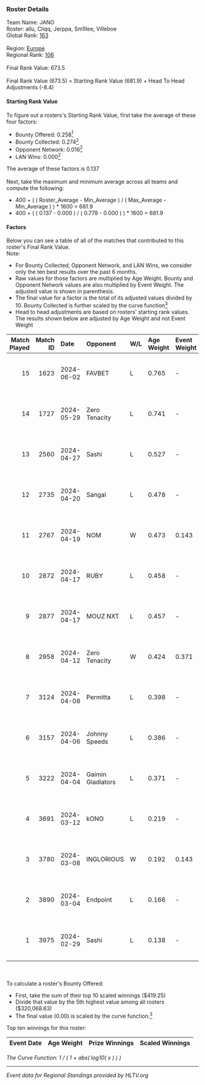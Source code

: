 ### Roster Details<br />
Team Name: JANO<br />
Roster: allu, Cliqq, Jerppa, Sm1llee, Villeboe<br />
Global Rank: [163](../standings_global.md)<br />
<br />
Region: [Europe]( ../standings_europe.md)<br />
Regional Rank: [106]( ../standings_europe.md)<br />
<br />
Final Rank Value:  673.5<br />
<br />
Final Rank Value (673.5) = Starting Rank Value (681.9) + Head To Head Adjustments (-8.4)<br />

#### Starting Rank Value<br />
To figure out a rosters's Starting Rank Value, first take the average of these four factors:<br />
- Bounty Offered: 0.258[<sup>1</sup>](#table2)
- Bounty Collected: 0.274[<sup>2</sup>](#table1)
- Opponent Network: 0.016[<sup>2</sup>](#table1)
- LAN Wins: 0.000[<sup>2</sup>](#table1)

The average of these factors is 0.137<br />
<br />
Next, take the maximum and minimum average across all teams and compute the following:<br />
- 400 + ( ( Roster_Average - Min_Average ) / ( Max_Average - Min_Average ) ) * 1600 = 681.9
- 400 + ( ( 0.137 - 0.000 ) / ( 0.778 - 0.000 ) ) * 1600 = 681.9


#### Factors<br />
Below you can see a table of all of the matches that contributed to this roster's Final Rank Value.<br />
Note:<br />

- For Bounty Collected, Opponent Network, and LAN Wins, we consider only the ten best results over the past 6 months.
- Raw values for those factors are multiplied by Age Weight. Bounty and Opponent Network values are also multiplied by Event Weight. The adjusted value is shown in parenthesis.
- The final value for a factor is the total of its adjusted values divided by 10. Bounty Collected is further scaled by the curve function[<sup>3</sup>](#curveFunction)
- Head to head adjustments are based on rosters' starting rank values. The results shown below are adjusted by Age Weight and not Event Weight
<span id="table1"></span><br />


| Match Played | Match ID | Date       | Opponent          | W/L | Age Weight | Event Weight | Bounty Collected | Opponent Network | LAN Wins  | H2H Adj. | Roster                                 |
| -: | -: | :- | :- | :- | :- | :- | :- | :- | :- | -: | :- |
|           15 |     1623 | 2024-06-02 | FAVBET            | L   | 0.765      | -            | -                | -                | -         |    -8.36 | allu, Cliqq, Jerppa, Sm1llee, Villeboe |
|           14 |     1727 | 2024-05-29 | Zero Tenacity     | L   | 0.741      | -            | -                | -                | -         |    -1.85 | allu, Cliqq, Jerppa, Sm1llee, Villeboe |
|           13 |     2560 | 2024-04-27 | Sashi             | L   | 0.527      | -            | -                | -                | -         |    -1.01 | allu, doto, Jerppa, juho, Sm1llee      |
|           12 |     2735 | 2024-04-20 | Sangal            | L   | 0.478      | -            | -                | -                | -         |    -0.96 | allu, doto, Jerppa, juho, Sm1llee      |
|           11 |     2767 | 2024-04-19 | NOM               | W   | 0.473      | 0.143        | 0.000 (0.000)    | 0.106 (0.007)    | 0 (0.000) |     4.87 | allu, doto, Jerppa, juho, Sm1llee      |
|           10 |     2872 | 2024-04-17 | RUBY              | L   | 0.458      | -            | -                | -                | -         |    -2.84 | allu, doto, Jerppa, juho, Sm1llee      |
|            9 |     2877 | 2024-04-17 | MOUZ NXT          | L   | 0.457      | -            | -                | -                | -         |    -1.65 | allu, doto, Jerppa, juho, Sm1llee      |
|            8 |     2958 | 2024-04-12 | Zero Tenacity     | W   | 0.424      | 0.371        | 0.143 (0.022)    | 1.000 (0.157)    | 0 (0.000) |    12.02 | allu, doto, Jerppa, juho, Sm1llee      |
|            7 |     3124 | 2024-04-08 | Permitta          | L   | 0.398      | -            | -                | -                | -         |    -1.94 | allu, doto, Jerppa, juho, Sm1llee      |
|            6 |     3157 | 2024-04-06 | Johnny Speeds     | L   | 0.386      | -            | -                | -                | -         |    -0.36 | allu, doto, Jerppa, juho, Sm1llee      |
|            5 |     3222 | 2024-04-04 | Gaimin Gladiators | L   | 0.371      | -            | -                | -                | -         |    -1.72 | allu, doto, Jerppa, juho, Sm1llee      |
|            4 |     3691 | 2024-03-12 | kONO              | L   | 0.219      | -            | -                | -                | -         |    -2.27 | allu, doto, Jelo, Jerppa, Sm1llee      |
|            3 |     3780 | 2024-03-08 | INGLORIOUS        | W   | 0.192      | 0.143        | 0.000 (0.000)    | 0.014 (0.000)    | 0 (0.000) |     1.92 | allu, doto, Jelo, Jerppa, Sm1llee      |
|            2 |     3890 | 2024-03-04 | Endpoint          | L   | 0.166      | -            | -                | -                | -         |    -3.95 | allu, doto, Jelo, Jerppa, Sm1llee      |
|            1 |     3975 | 2024-02-29 | Sashi             | L   | 0.138      | -            | -                | -                | -         |    -0.29 | allu, doto, Jelo, Jerppa, Sm1llee      |

<br />
<span id="table2"></span><br />
To calculate a roster's Bounty Offered:<br />

- First, take the sum of their top 10 scaled winnings ($419.25)
- Divide that value by the 5th highest value among all rosters ($320,068.63)
- The final value (0.00) is scaled by the curve function.[<sup>3</sup>](#curveFunction)

Top ten winnings for this roster:<br />

| Event Date | Age Weight | Prize Winnings | Scaled Winnings |
| :- | -: | :- | :- |


<span id="curveFunction"></span>_The Curve Function: 1 / ( 1 + abs( log10( x ) ) )_<br />

---
_Event data for Regional Standings provided by HLTV.org_<br />
